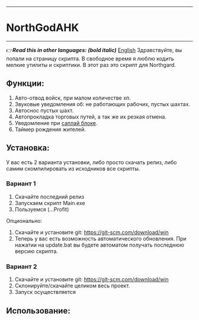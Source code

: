 ____
# NorthGodAHK
____

:point_right:***Read this in other languages: (bold italic)*** [English](https://github.com/Tremorok/NorthGodAHK/blob/master/README.en.MD)
Здравствуйте, вы попали на страницу скрипта. В свободное время я люблю кодить мелкие утилиты и скриптики. В этот раз это скрипт для Northgard.
## Функции:
1. Авто-отвод войск, при малом количестве хп.
2. Звуковые уведомления об: не работающих рабочих, пустых шахтах.
3. Автоснос пустых шахт.
4. Автопрокладка торговых путей, а так же их резкая отмена.
5. Уведомление при [саплай блоке](https://liquipedia.net/starcraft/Supply_block).
6. Таймер рождения жителей.

## Установка:
У вас есть 2 варианта установки, либо просто скачать релиз, либо самим скомпилировать из исходников все скрипты.

### Вариант 1
1. Скачайте последний релиз
2. Запускаем скрипт Main.exe
3. Пользуемся (...Profit)

Опционально:
1. Скачайте и установите git: https://git-scm.com/download/win
2. Теперь у вас есть возможность автоматического обновления. При нажатии на update.bat вы будете автоматом получать последнюю версию скрипта.

### Вариант 2
1. Скачайте и установите git: https://git-scm.com/download/win
2. Склонируйте/скачайте целиком весь проект.
3. Запуск осуществляется

## Использование: